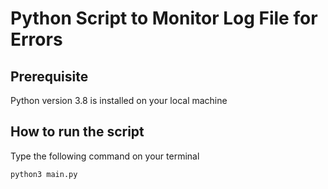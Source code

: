 # Python Script to Monitor Log File for Errors

## Prerequisite
Python version 3.8 is installed on your local machine

## How to run the script
Type the following command on your terminal
```
python3 main.py
```
